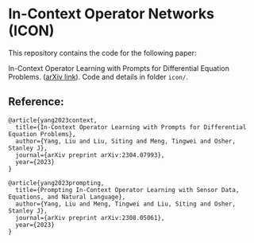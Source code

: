 # In-Context Operator Networks (ICON)

This repository contains the code for the following paper:

In-Context Operator Learning with Prompts for Differential Equation Problems. ([arXiv link](https://arxiv.org/pdf/2304.07993.pdf)). Code and details in folder `icon/`.

## Reference:
```
@article{yang2023context,
  title={In-Context Operator Learning with Prompts for Differential Equation Problems},
  author={Yang, Liu and Liu, Siting and Meng, Tingwei and Osher, Stanley J},
  journal={arXiv preprint arXiv:2304.07993},
  year={2023}
}

@article{yang2023prompting,
  title={Prompting In-Context Operator Learning with Sensor Data, Equations, and Natural Language},
  author={Yang, Liu and Meng, Tingwei and Liu, Siting and Osher, Stanley J},
  journal={arXiv preprint arXiv:2308.05061},
  year={2023}
}
```

